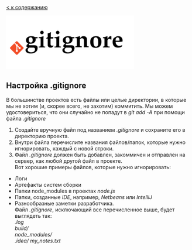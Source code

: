 [< к содержанию](./readme.md)

<img src="./assets/gitignore-logo.png" width="350">

## Настройка .gitignore

В большинстве проектов есть файлы или целые директории, в которые мы не хотим (и, скорее всего, не захотим) коммитить. Мы можем удостовериться, что они случайно не попадут в *git add -A* при помощи файла *.gitignore*  
1.	Создайте вручную файл под названием *.gitignore* и сохраните его в директорию проекта.
2.	Внутри файла перечислите названия файлов/папок, которые нужно игнорировать, каждый с новой строки.
3.	Файл *.gitignore* должен быть добавлен, закоммичен и отправлен на сервер, как любой другой файл в проекте.  
Вот хорошие примеры файлов, которые нужно игнорировать:  
* Логи
* Артефакты систем сборки
* Папки node_modules в проектах *node.js*
* Папки, созданные *IDE*, например, *Netbeans* или *IntelliJ*
* Разнообразные заметки разработчика.  
Файл *.gitignore*, исключающий все перечисленное выше, будет выглядеть так:  
*.log*  
*build/*  
*node_modules/*  
*.idea/*
*my_notes.txt*